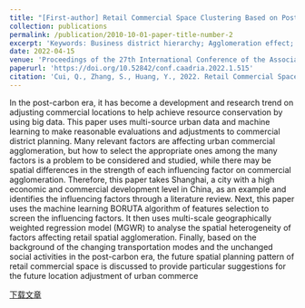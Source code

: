 ```yaml
---
title: "[First-author] Retail Commercial Space Clustering Based on Post-carbon Era Context: A Case Study of Shanghai"
collection: publications
permalink: /publication/2010-10-01-paper-title-number-2
excerpt: 'Keywords: Business district hierarchy; Agglomeration effect; Spatial variability; Multi-scale geographically weighted regression model; Machine learning; Big data analysis; SDG 8; SDG 12'
date: 2022-04-15
venue: 'Proceedings of the 27th International Conference of the Association for Computer-Aided Architectural Design Research in Asia (CAADRIA) 2022'
paperurl: 'https://doi.org/10.52842/conf.caadria.2022.1.515'
citation: 'Cui, Q., Zhang, S., Huang, Y., 2022. Retail Commercial Space Clustering Based on Post-Carbon Era Context, in: Proceedings of the International Conference on Computer-Aided Architectural Design Research in Asia. Sydney, Australia, pp. 517–524.'
---
```

In the post-carbon era, it has become a development and research trend on adjusting commercial locations to help achieve resource conservation by using big data. This paper uses multi-source urban data and machine learning to make reasonable evaluations and adjustments to commercial district planning. Many relevant factors are
affecting urban commercial agglomeration, but how to select the appropriate ones among the many factors is a problem to be considered and studied, while there may be spatial differences in the strength of each influencing factor on commercial agglomeration. Therefore, this paper takes Shanghai, a city with a high economic and commercial development level in China, as an example and identifies the influencing factors through a literature review. Next, this paper uses the machine learning BORUTA algorithm of features selection to screen the influencing factors. It then uses multi-scale geographically weighted regression model (MGWR) to analyse the spatial heterogeneity of factors affecting retail spatial agglomeration. Finally, based on the background of the changing transportation modes and the unchanged social activities in the post-carbon era, the future spatial planning pattern of retail commercial space is discussed to provide particular suggestions for the future location adjustment of urban commerce

[下载文章](http://papers.cumincad.org/data/works/att/caadria2022_325.pdf)
